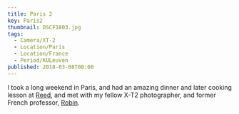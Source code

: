 ```yaml
---
title: Paris 2
key: Paris2
thumbnail: DSCF1803.jpg
tags:
  - Camera/XT-2
  - Location/Paris
  - Location/France
  - Period/KULeuven
published: 2018-03-08T00:00
---
```

I took a long weekend in Paris, and had an amazing dinner and later cooking lesson at [Reed](https://www.tripadvisor.com/Restaurant_Review-g187147-d2369146-Reviews-Reed-Paris_Ile_de_France.html), and met with my fellow X-T2 photographer, and former French professor, [Robin](https://unsplash.com/@robinoode).
